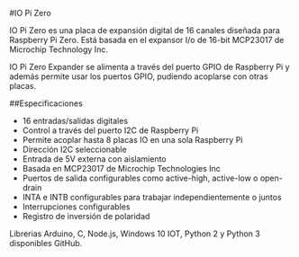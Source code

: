 <!--
---
name: IO Pi Zero
class: board
type: io
formfactor: pHAT
manufacturer: AB Electronics
description: 16 Channel Digital Expansion Board
url: https://www.abelectronics.co.uk/p/71/IO-Pi-Zero
github: https://github.com/abelectronicsuk
buy: https://www.abelectronics.co.uk/p/71/IO-Pi-Zero
image: 'ab-io-pi-zero.png'
pincount: 40
eeprom: no
power:
  '1':
  '2':
ground:
  '6':
  '9':
  '14':
  '20':
  '25':
  '30':
  '34':
  '39':
pin:
  '3':
    mode: i2c
  '5':
    mode: i2c
i2c:
  '0x20':
    name: MCP23017
    device: MCP23017
-->
#IO Pi Zero

IO Pi Zero es una placa de expansión digital de 16 canales diseñada para Raspberry Pi Zero. Está basada en el expansor I/o de 16-bit MCP23017 de Microchip Technology Inc.

IO Pi Zero Expander se alimenta a través del puerto GPIO de Raspberry Pi y además permite usar los puertos GPIO, pudiendo acoplarse con otras placas.

##Especificaciones

-  16 entradas/salidas digitales
-  Control a través del puerto I2C de Raspberry Pi
-  Permite acoplar hasta 8 placas IO en una sola Raspberry Pi
-  Dirección I2C seleccionable
-  Entrada de 5V externa con aislamiento
-  Basada en MCP23017 de Microchip Technologies Inc
-  Puertos de salida configurables como active-high, active-low o open-drain
-  INTA e INTB configurables para trabajar independientemente o juntos
-  Interrupciones configurables
-  Registro de inversión de polaridad

Librerias Arduino, C, Node.js, Windows 10 IOT, Python 2 y Python 3 disponibles GitHub.
